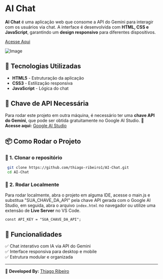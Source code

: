 # AI Chat

**AI Chat** é uma aplicação web que consome a API do Gemini para interagir com os usuários via chat. A interface é desenvolvida com **HTML, CSS e JavaScript**, garantindo um **design responsivo** para diferentes dispositivos.

[Acesse Aqui](https://ai-chat-red-pi.vercel.app/)

![Image](https://github.com/user-attachments/assets/0369daa3-c942-4136-9cda-5831699caa22)

## 🚀 Tecnologias Utilizadas
- **HTML5** - Estruturação da aplicação
- **CSS3** - Estilização responsiva
- **JavaScript** - Lógica do chat

## 🔑 Chave de API Necessária
Para rodar este projeto em outra máquina, é necessário ter uma **chave API do Gemini**, que pode ser obtida gratuitamente no Google AI Studio.
🔗 **Acesse aqui:** [Google AI Studio](https://aistudio.google.com/)

## 📦 Como Rodar o Projeto

### 🔹 1. Clonar o repositório
```sh
 git clone https://github.com/thiago-ribeiro1/AI-Chat.git
 cd AI-Chat
```

### 🔹 2. Rodar Localmente
Para rodar localmente, abra o projeto em alguma IDE, acesse o main.js e substitua "SUA_CHAVE_DA_API" pela chave API gerada com o Google AI Studio, em seguida, abra o arquivo `index.html` no navegador ou utilize uma extensão de **Live Server** no VS Code.
```
const API_KEY = "SUA_CHAVE_DA_API"; 
```

## 📌 Funcionalidades
✅ Chat interativo com IA via API do Gemini  
✅ Interface responsiva para desktop e mobile  
✅ Estrutura modular e organizada    

---
📌 **Developed By:** [Thiago Ribeiro](https://github.com/thiago-ribeiro1)
